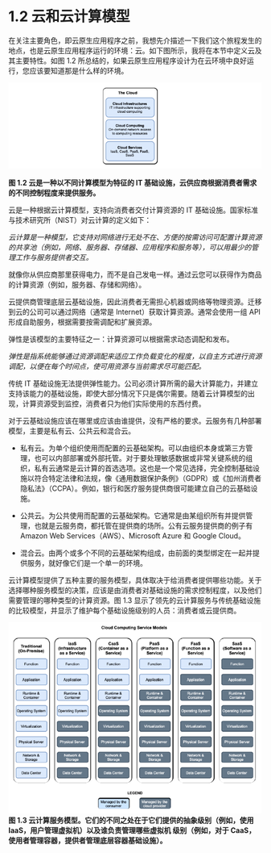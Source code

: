# 1.2 云和云计算模型

在关注主要角色，即云原生应用程序之前，我想先介描述一下我们这个旅程发生的地点，也是云原生应用程序运行的环境：云。如下图所示，我将在本节中定义云及其主要特性。如图 1.2 所总结的，如果云原生应用程序设计为在云环境中良好运行，您应该要知道那是什么样的环境。

![](../../assets/1.2.png)

**图 1.2 云是一种以不同计算模型为特征的 IT 基础设施，云供应商根据消费者需求的不同控制程度来提供服务。** <br/>

云是一种根据云计算模型，支持向消费者交付计算资源的 IT 基础设施。国家标准与技术研究所（NIST）对云计算的定义如下：

*云计算是一种模型，它支持对网络进行无处不在、方便的按需访问可配置计算资源的共享池（例如，网络、服务器、存储器、应用程序和服务等），可以用最少的管理工作与服务提供者交互。*

就像你从供应商那里获得电力，而不是自己发电一样。通过云您可以获得作为商品的计算资源（例如，服务器、存储和网络）。

云提供商管理底层云基础设施，因此消费者无需担心机器或网络等物理资源。迁移到云的公司可以通过网络（通常是 Internet）获取计算资源。通常会使用一组 API 形成自助服务，根据需要按需调配和扩展资源。

弹性是该模型的主要特征之一：计算资源可以根据需求动态调配和发布。

*弹性是指系统能够通过资源调配来适应工作负载变化的程度，以自主方式进行资源调配，以便在每个时间点，使可用资源与当前需求尽可能匹配。*

传统 IT 基础设施无法提供弹性能力。公司必须计算所需的最大计算能力，并建立支持该能力的基础设施，即使大部分情况下只是偶尔需要。随着云计算模型的出现，计算资源受到监控，消费者只为他们实际使用的东西付费。

对于云基础设施应该在哪里或应该由谁提供，没有严格的要求。云服务有几种部署模型，主要是私有云、公共云和混合云。

* 私有云。为单个组织使用而配置的云基础架构。可以由组织本身或第三方管理，也可以内部部署或外部托管。对于要处理敏感数据或非常关键系统的组织，私有云通常是云计算的首选选项。这也是一个常见选择，完全控制基础设施以符合特定法律和法规，像《通用数据保护条例》（GDPR）或《加州消费者隐私法》（CCPA）。例如，银行和医疗服务提供商很可能建立自己的云基础设施。

* 公共云。为公共使用而配置的云基础架构。它通常是由某组织所有并提供管理，也就是云服务商，都托管在提供商的场所。公有云服务提供商的例子有 Amazon Web Services（AWS）、Microsoft Azure 和 Google Cloud。

* 混合云。由两个或多个不同的云基础架构组成，由前面的类型绑定在一起并提供服务，就好像它们是一个单一的环境。

云计算模型提供了五种主要的服务模型，具体取决于给消费者提供哪些功能。关于选择哪种服务模型的决策，应该是由消费者对基础设施的需求控制程度，以及他们需要管理的哪种类型的计算资源。图 1.3 显示了领先的云计算服务与传统基础设施的比较模型，并显示了维护每个基础设施级别的人员：消费者或云提供商。

![](../../assets/1.3.png)
**图 1.3 云计算服务模型。它们的不同之处在于它们提供的抽象级别（例如，使用 IaaS，用户管理虚拟机）以及谁负责管理哪些虚拟机
级别（例如，对于 CaaS，使用者管理容器，提供者管理底层容器基础设施）。**

